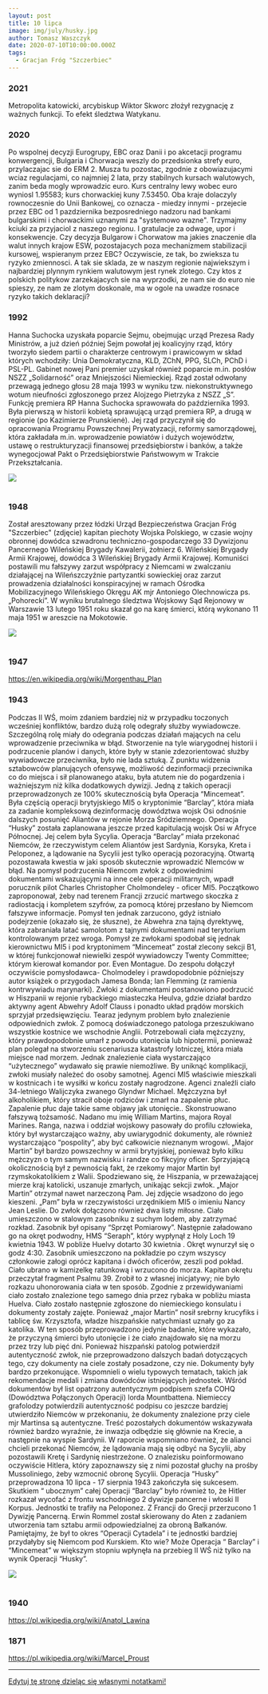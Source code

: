 ```yaml
---
layout: post
title: 10 lipca
image: img/july/husky.jpg
author: Tomasz Waszczyk
date: 2020-07-10T10:00:00.000Z
tags:
  - Gracjan Fróg "Szczerbiec"
---
```


### 2021

Metropolita katowicki, arcybiskup Wiktor Skworc złożył rezygnację z ważnych funkcji. To efekt śledztwa Watykanu.

### 2020

Po wspolnej decyzji Eurogrupy, EBC oraz Danii i po akcetacji programu konwergencji, Bulgaria i Chorwacja weszly do przedsionka strefy euro, przylaczajac sie do ERM 2. Musza tu pozostac, zgodnie z obowiazujacymi wciaz regulacjami, co najmniej 2 lata, przy stabilnych kursach walutowych, zanim beda mogly wprowadzic euro.
Kurs centralny lewy wobec euro wyniosl 1.95583; kurs chorwackiej kuny 7.53450.
Oba kraje dolaczyly rownoczesnie do Unii Bankowej, co oznacza - miedzy innymi - przejecie przez EBC od 1 pazdziernika bezposredniego nadzoru nad bankami bulgarskimi i chorwackimi uznanymi za "systemowo wazne".
Trzymajmy kciuki za przyjaciol z naszego regionu. I gratulacje za odwage, upor i konsekwencje.
Czy decyzja Bulgarow i Chorwatow ma jakies znaczenie dla walut innych krajow ESW, pozostajacych poza mechanizmem stabilizacji kursowej, wspieranym przez EBC?
Oczywiscie, ze tak, bo zwieksza tu ryzyko zmiennosci.
A tak sie sklada, ze w naszym regionie najwiekszym i najbardziej plynnym rynkiem walutowym jest rynek zlotego.
Czy ktos z polskich politykow zarzekajacych sie na wyprzodki, ze nam sie do euro nie spieszy, ze nam ze zlotym doskonale, ma w ogole na uwadze rosnace ryzyko takich deklaracji?

### 1992

Hanna Suchocka uzyskała poparcie Sejmu, obejmując urząd Prezesa Rady Ministrów, a już dzień później Sejm powołał jej koalicyjny rząd, który tworzyło siedem partii o charakterze centrowym i prawicowym w skład których wchodziły: Unia Demokratyczna, KLD, ZChN, PPG, SLCh, PChD i PSL-PL. Gabinet nowej Pani premier uzyskał również poparcie m.in. posłów NSZZ „Solidarność” oraz Mniejszości Niemieckiej. Rząd został odwołany przewagą jednego głosu 28 maja 1993 w wyniku tzw. niekonstruktywnego wotum nieufności zgłoszonego przez Alojzego Pietrzyka z NSZZ „S”. Funkcję premiera RP Hanna Suchocka sprawowała do października 1993. Była pierwszą w historii kobietą sprawującą urząd premiera RP, a drugą w regionie (po Kazimierze Prunskienė). Jej rząd przyczynił się do opracowania Programu Powszechnej Prywatyzacji, reformy samorządowej, która zakładała m.in. wprowadzenie powiatów i dużych województw, ustawę o restrukturyzacji finansowej przedsiębiorstw i banków, a także wynegocjował Pakt o Przedsiębiorstwie Państwowym w Trakcie Przekształcania.

<img src="./img/july/suchocka.jpg"><br><br>

### 1948

Został aresztowany przez łódzki Urząd Bezpieczeństwa Gracjan Fróg "Szczerbiec" (zdjęcie) kapitan piechoty Wojska Polskiego, w czasie wojny obronnej dowódca szwadronu techniczno-gospodarczego 33 Dywizjonu Pancernego Wileńskiej Brygady Kawalerii, żołnierz 6. Wileńskiej Brygady Armii Krajowej, dowódca 3 Wileńskiej Brygady Armii Krajowej.
Komuniści postawili mu fałszywy zarzut współpracy z Niemcami w zwalczaniu działającej na Wileńszczyźnie partyzantki sowieckiej oraz zarzut prowadzenia działalności konspiracyjnej w ramach Ośrodka Mobilizacyjnego Wileńskiego Okręgu AK mjr Antoniego Olechnowicza ps. „Pohorecki”.
W wyniku brutalnego śledztwa Wojskowy Sąd Rejonowy w Warszawie 13 lutego 1951 roku skazał go na karę śmierci, którą wykonano 11 maja 1951 w areszcie na Mokotowie.

<img src="./img/july/szczerbiec.jpg"><br><br>

### 1947

https://en.wikipedia.org/wiki/Morgenthau_Plan

### 1943

Podczas II WŚ, moim zdaniem bardziej niż w przypadku toczonych wcześniej konfliktów, bardzo dużą rolę odegrały służby wywiadowcze. Szczególną rolę miały do odegrania podczas działań mających na celu wprowadzenie przeciwnika w błąd. Stworzenie na tyle wiarygodnej historii i podrzucenie planów i danych, które były w stanie zdezorientować służby wywiadowcze przeciwnika, było nie lada sztuką. Z punktu widzenia sztabowców planujących ofensywę, możliwość dezinformacji przeciwnika co do miejsca i sił planowanego ataku, była atutem nie do pogardzenia i ważniejszym niż kilka dodatkowych dywizji. Jedną z takich operacji przeprowadzonych ze 100% skutecznością była Operacja “Mincemeat”. Była częścią operacji brytyjskiego MI5 o kryptonimie “Barclay”, która miała za zadanie kompleksową dezinformację dowództwa wojsk Osi odnośnie dalszych posunięć Aliantów w rejonie Morza Śródziemnego.
Operacja “Husky” została zaplanowana jeszcze przed kapitulacją wojsk Osi w Afryce Północnej. Jej celem była Sycylia. Operacja “Barclay” miała przekonać Niemców, że rzeczywistym celem Aliantów jest Sardynia, Korsyka, Kreta i Peloponez, a lądowanie na Sycylii jest tylko operacją pozoracyjną. Otwartą pozostawała kwestia w jaki sposób skutecznie wprowadzić NIemców w błąd. Na pomysł podrzucenia Niemcom zwłok z odpowiednimi dokumentami wskazującymi na inne cele operacji militarnych, wpadł porucznik pilot Charles Christopher Cholmondeley - oficer MI5. Początkowo zaproponował, żeby nad terenem Francji zrzucić martwego skoczka z radiostacją i kompletem szyfrów, za pomocą której przesłano by Niemcom fałszywe informacje. Pomysł ten jednak zarzucono, gdyż istniało podejrzenie (okazało się, że słuszne), że Abwehra zna tajną dyrektywę, która zabraniała latać samolotom z tajnymi dokumentami nad terytorium kontrolowanym przez wroga. Pomysł ze zwłokami spodobał się jednak kierownictwu MI5 i pod kryptonimem “Mincemeat” został zlecony sekcji B1, w której funkcjonował niewielki zespół wywiadowczy Twenty Committee; którym kierował komandor por. Even Montague. Do zespołu dołączył oczywiście pomysłodawca- Cholmodeley i prawdopodobnie późniejszy autor książek o przygodach Jamesa Bonda; Ian Flemming (z ramienia kontrwywiadu marynarki).
Zwłoki z dokumentami postanowiono podrzucić w Hiszpanii w rejonie rybackiego miasteczka Heulva, gdzie działał bardzo aktywny agent Abwehry Adolf Clauss i ponadto układ prądów morskich sprzyjał przedsięwzięciu.
Tearaz jedynym problem było znalezienie odpowiednich zwłok. Z pomocą doświadczonego patologa przeszukiwano wszystkie kostnice we wschodnie Anglii. Potrzebowali ciała mężczyzny, który prawdopodobnie umarł z powodu utonięcia lub hipotermii, ponieważ plan polegał na stworzeniu scenariusza katastrofy lotniczej, która miała miejsce nad morzem. Jednak znalezienie ciała wystarczająco “użytecznego” wydawało się prawie niemożliwe. By uniknąć komplikacji, zwłoki musiały należeć do osoby samotnej.
Agenci MI5 właściwie mieszkali w kostnicach i te wysiłki w końcu zostały nagrodzone. Agenci znaleźli ciało 34-letniego Walijczyka zwanego Glyndwr Michael. Mężczyzna był alkoholikiem, który stracił oboje rodziców i zmarł na zapalenie płuc. Zapalenie płuc daje takie same objawy jak utonięcie.. Skonstruowano fałszywą tożsamość. Nadano mu imię William Martins, majora Royal Marines.
Ranga, nazwa i oddział wojskowy pasowały do ​​profilu człowieka, który był wystarczająco ważny, aby uwiarygodnić dokumenty, ale również wystarczająco “pospolity”, aby być całkowicie nieznanym wrogowi. „Major Martin” był bardzo powszechny w armii brytyjskiej, ponieważ było kilku mężczyzn o tym samym nazwisku i randze co fikcyjny oficer. Sprzyjającą okolicznością był z pewnością fakt, że rzekomy major Martin był rzymskokatolikiem z Walii. Spodziewano się, że Hiszpania, w przeważającej mierze kraj katolicki, uszanuje zmarłych, unikając sekcji zwłok.
„Major Martin” otrzymał nawet narzeczoną Pam. Jej zdjęcie wsadzono do jego kieszeni. „Pam” była w rzeczywistości urzędnikiem MI5 o imieniu Nancy Jean Leslie. Do zwłok dołączono również dwa listy miłosne.
Ciało umieszczono w stalowym zasobniku z suchym lodem, aby zatrzymać rozkład. Zasobnik był opisany “Sprzęt Pomiarowy”. Następnie załadowano go na okręt podwodny, HMS “Seraph”, który wypłynął z Holy Loch 19 kwietnia 1943. W pobliże Huelvy dotarto 30 kwietnia . Okręt wynurzył się o godz 4:30. Zasobnik umieszczono na pokładzie po czym wszyscy członkowie załogi oprócz kapitana i dwóch oficerów, zeszli pod pokład. Ciało​​ ubrano w kamizelkę ratunkową i wrzucono do morza. Kapitan okrętu przeczytał fragment Psalmu 39. Zrobił to z własnej inicjatywy; nie było rozkazu uhonorowania ciała w ten sposób.
Zgodnie z przewidywaniami ciało zostało znalezione tego samego dnia przez rybaka w pobliżu miasta Huelva. Ciało zostało następnie zgłoszone do niemieckiego konsulatu i dokumenty zostały zajęte. Ponieważ „major Martin” nosił srebrny krucyfiks i tablicę św. Krzysztofa, władze hiszpańskie natychmiast uznały go za katolika. W ten sposób przeprowadzono jedynie badanie, które wykazało, że przyczyną śmierci było utonięcie i że ciało znajdowało się na morzu przez trzy lub pięć dni. Ponieważ hiszpański patolog potwierdził autentyczność zwłok, nie przeprowadzono dalszych badań dotyczących tego, czy dokumenty na ciele zostały posadzone, czy nie.
Dokumenty były bardzo przekonujące. Wspomnieli o wielu typowych tematach, takich jak rekomendacje medali i zmiana dowódców istniejących jednostek. Wśród dokumentów był list opatrzony autentycznym podpisem szefa COHQ (Dowództwa Połączonych Operacji) lorda Mountbattena. Niemieccy grafolodzy potwierdzili autentyczność podpisu co jeszcze bardziej utwierdziło Niemców w przekonaniu, że dokumenty znalezione przy ciele mjr Martinsa są autentyczne. Treść pozostałych dokumentów wskazywała również bardzo wyraźnie, że inwazja odbędzie się głównie na Krecie, a następnie na wyspie Sardynii. W raporcie wspomniano również, że alianci chcieli przekonać Niemców, że lądowania mają się odbyć na Sycylii, aby pozostawili Kretę i Sardynię niestrzeżone. O znalezisku poinformowano oczywiście Hitlera, który zapoznawszy się z nimi pozostał głuchy na prośby Mussoliniego, żeby wzmocnić obronę Sycylii.
Operacja “Husky” przeprowadzona 10 lipca - 17 sierpnia 1943 zakończyła się sukcesem. Skutkiem “ ubocznym” całej Operacji “Barclay” było również to, że Hitler rozkazał wycofać z frontu wschodniego 2 dywizje pancerne i włoski II Korpus. Jednostki te trafiły na Peloponez. Z Francji do Grecji przerzucono 1 Dywizję Pancerną. Erwin Rommel został skierowany do Aten z zadaniem utworzenia tam sztabu armii odpowiedzialnej za obroną Bałkanów. Pamiętajmy, że był to okres “Operacji Cytadela” i te jednostki bardziej przydałyby się Niemcom pod Kurskiem. Kto wie? Może Operacja “ Barclay” i “Mincemeat” w większym stopniu wpłynęła na przebieg II WŚ niż tylko na wynik Operacji “Husky”.

<img src="./img/july/husky.jpg"/><br><br>

### 1940

https://pl.wikipedia.org/wiki/Anatol_Lawina

### 1871

https://pl.wikipedia.org/wiki/Marcel_Proust

---

<a href="https://github.com/TomaszWaszczyk/historia.waszczyk.com/edit/master/src/content/july-10.md" target="_blank">Edytuj tę stronę dzieląc się własnymi notatkami!</a>

